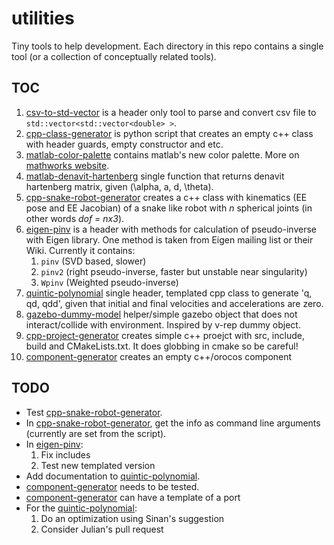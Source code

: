 # utilities
Tiny tools to help development. Each directory in this repo contains a single tool (or a collection of conceptually related tools).

## TOC
1. [csv-to-std-vector](./csv-to-std-vector) is a header only tool to parse and convert csv file to `std::vector<std::vector<double> >`.
2. [cpp-class-generator](./cpp-class-generator) is python script that creates an empty c++ class with header guards, empty constructor and etc.
3. [matlab-color-palette](./matlab-color-palette) contains matlab's new color palette. More on [mathworks website](http://www.mathworks.com/help/matlab/graphics_transition/why-are-plot-lines-different-colors.html).
4. [matlab-denavit-hartenberg](./matlab-denavit-hartenberg) single function that returns denavit hartenberg matrix, given (\alpha, a, d, \theta).
5. [cpp-snake-robot-generator](./cpp-snake-robot-generator) creates a c++ class with kinematics (EE pose and EE Jacobian) of a snake like robot with *n* spherical joints (in other words *dof = nx3*).
6. [eigen-pinv](./eigen-pinv) is a header with methods for calculation of pseudo-inverse with Eigen library. One method is taken from Eigen mailing list or their Wiki. Currently it contains:
    1. `pinv` (SVD based, slower)
    2. `pinv2` (right pseudo-inverse, faster but unstable near singularity)
    3. `Wpinv` (Weighted pseudo-inverse)
7. [quintic-polynomial](./quintic-polynomial) single header, templated cpp class to generate 'q, qd, qdd', given that initial and final velocities and accelerations are zero.
8. [gazebo-dummy-model](./gazebo-dummy-model) helper/simple gazebo object that does not interact/collide with  environment. Inspired by v-rep dummy object.
9. [cpp-project-generator](./cpp-project-generator) creates simple c++ proejct with src, include, build and CMakeLists.txt. It does globbing in cmake so be careful!
10. [component-generator](./component-generator) creates an empty c++/orocos component
## TODO
* Test [cpp-snake-robot-generator](./cpp-snake-robot-generator).
* In [cpp-snake-robot-generator](./cpp-snake-robot-generator), get the info as command line arguments (currently are set from the script).
* In [eigen-pinv](./eigen-pinv):
    1. Fix includes
    2. Test new templated version
* Add documentation to [quintic-polynomial](./quintic-polynomial).
* [component-generator](./component-generator) needs to be tested. 
* [component-generator](./component-generator) can have a template of a port 
* For the [quintic-polynomial](./quintic-polynomial):
    1. Do an optimization using Sinan's suggestion
    2. Consider Julian's pull request
